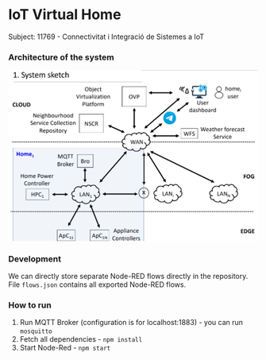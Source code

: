 # IoT Virtual Home

Subject: 11769 - Connectivitat i Integració de Sistemes a IoT

### Architecture of the system

<img width="617" src="img/diagram.png" alt="Diagram"/>

### Development
We can directly store separate Node-RED flows directly in the repository. 
File `flows.json` contains all exported Node-RED flows.

### How to run
1. Run MQTT Broker (configuration is for localhost:1883) - you can run `mosquitto`
2. Fetch all dependencies - `npm install`
3. Start Node-Red - `npm start`